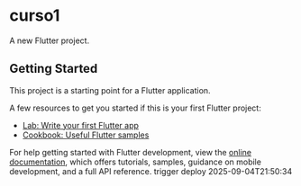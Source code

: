 # curso1

A new Flutter project.

## Getting Started

This project is a starting point for a Flutter application.

A few resources to get you started if this is your first Flutter project:

- [Lab: Write your first Flutter app](https://docs.flutter.dev/get-started/codelab)
- [Cookbook: Useful Flutter samples](https://docs.flutter.dev/cookbook)

For help getting started with Flutter development, view the
[online documentation](https://docs.flutter.dev/), which offers tutorials,
samples, guidance on mobile development, and a full API reference.
t r i g g e r   d e p l o y   2 0 2 5 - 0 9 - 0 4 T 2 1 : 5 0 : 3 4  
 